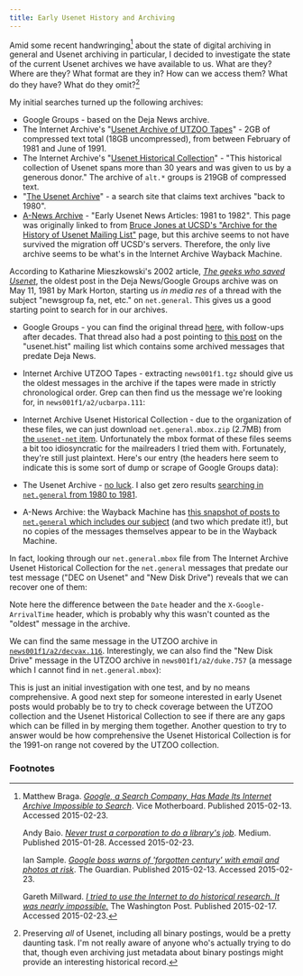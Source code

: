 ```yaml
---
title: Early Usenet History and Archiving
---
```


Amid some recent handwringing[^handwringing] about the state of digital archiving in general and Usenet archiving in particular, I decided to investigate the state of the current Usenet archives we have available to us. What are they? Where are they? What format are they in? How can we access them? What do they have? What do they omit?[^omissions]

My initial searches turned up the following archives:

* Google Groups - based on the Deja News archive.
* The Internet Archive's "[Usenet Archive of UTZOO Tapes](https://archive.org/details/utzoo-wiseman-usenet-archive)" - 2GB of compressed text total (18GB uncompressed), from between February of 1981 and June of 1991.
* The Internet Archive's "[Usenet Historical Collection](http://archive.org/details/usenethistorical)" - "This historical collection of Usenet spans more than 30 years and was given to us by a generous donor." The archive of `alt.*` groups is 219GB of compressed text.
* "[The Usenet Archive](http://www.theusenetarchive.com/)" - a search site that claims text archives "back to 1980".
* [A-News Archive](https://web.archive.org/web/20000303203929/http://communication.ucsd.edu/A-News/index.html) - "Early Usenet News Articles: 1981 to 1982". This page was originally linked to from [Bruce Jones at UCSD's "Archive for the History of Usenet Mailing List"](http://shikan.org/bjones/Usenet.Hist/index.html) page, but this archive seems to not have survived the migration off UCSD's servers. Therefore, the only live archive seems to be what's in the Internet Archive Wayback Machine.

According to Katharine Mieszkowski's 2002 article, [*The geeks who saved Usenet*](http://www.salon.com/2002/01/08/saving_usenet/), the oldest post in the Deja News/Google Groups archive was on May 11, 1981 by Mark Horton, starting us *in media res* of a thread with the subject "newsgroup fa, net, etc." on `net.general`. This gives us a good starting point to search for in our archives.

* Google Groups - you can find the original thread [here](https://groups.google.com/forum/#!search/%22newsgroup$20fa$2C$20net$2C$20etc.%22/net.general/yJn8WHlzc7U/lPyVdYqCXyAJ), with follow-ups after decades. That thread also had a post pointing to [this post](http://shikan.org/bjones/Usenet.Hist/Nethist/0061.html) on the "usenet.hist" mailing list which contains some archived messages that predate Deja News.
* Internet Archive UTZOO Tapes - extracting `news001f1.tgz` should give us the oldest messages in the archive if the tapes were made in strictly chronological order. Grep can then find us the message we're looking for, in `news001f1/a2/ucbarpa.111`:
  <script src="https://gist.github.com/ryanfb/0bfb66163755bbb067c4.js"></script>
* Internet Archive Usenet Historical Collection - due to the organization of these files, we can just download `net.general.mbox.zip` (2.7MB) from [the `usenet-net` item](https://archive.org/details/usenet-net). Unfortunately the mbox format of these files seems a bit too idiosyncratic for the mailreaders I tried them with. Fortunately, they're still just plaintext. Here's our entry (the headers here seem to indicate this is some sort of dump or scrape of Google Groups data):
  <script src="https://gist.github.com/ryanfb/b982cc39ddfd90c6390d.js"></script>
  
* The Usenet Archive - [no luck](http://www.theusenetarchive.com/index.php?searchmethod=&groupname=net+general&q=%22newsgroup+fa%22&x=0&y=0). I also get zero results [searching in `net.general` from 1980 to 1981](http://www.theusenetarchive.com/index.php?q=&x=0&y=0&groupname=net.general&fromdate=1980&todate=1981).
* A-News Archive: the Wayback Machine has [this snapshot of posts to `net.general` which includes our subject](https://web.archive.org/web/19980423224753/http://communication.ucsd.edu/A-News/NET.general/NET.general-index.html) (and two which predate it!), but no copies of the messages themselves appear to be in the Wayback Machine.

In fact, looking through our `net.general.mbox` file from The Internet Archive Usenet Historical Collection for the `net.general` messages that predate our test message ("DEC on Usenet" and "New Disk Drive") reveals that we can recover one of them:
<script src="https://gist.github.com/ryanfb/b3404ad22eb2dd4c3d05.js"></script>
Note here the difference between the `Date` header and the `X-Google-ArrivalTime` header, which is probably why this wasn't counted as the "oldest" message in the archive.

We can find the same message in the UTZOO archive in [`news001f1/a2/decvax.116`](https://gist.github.com/d65d687b8fb67e33b651). Interestingly, we can also find the "New Disk Drive" message in the UTZOO archive in `news001f1/a2/duke.757` (a message which I cannot find in `net.general.mbox`):
<script src="https://gist.github.com/ryanfb/1872dee787a31a7c24ad.js"></script>

This is just an initial investigation with one test, and by no means comprehensive. A good next step for someone interested in early Usenet posts would probably be to try to check coverage between the UTZOO collection and the Usenet Historical Collection to see if there are any gaps which can be filled in by merging them together. Another question to try to answer would be how comprehensive the Usenet Historical Collection is for the 1991-on range not covered by the UTZOO collection.

### Footnotes

[^handwringing]: Matthew Braga. [*Google, a Search Company, Has Made Its Internet Archive Impossible to Search*](http://motherboard.vice.com/read/google-a-search-company-has-made-its-internet-archive-impossible-to-search). Vice Motherboard. Published 2015-02-13. Accessed 2015-02-23.
    
    Andy Baio. [*Never trust a corporation to do a library's job*](https://medium.com/message/never-trust-a-corporation-to-do-a-librarys-job-f58db4673351). Medium. Published 2015-01-28. Accessed 2015-02-23.
    
    Ian Sample. [*Google boss warns of 'forgotten century' with email and photos at risk*](http://www.theguardian.com/technology/2015/feb/13/google-boss-warns-forgotten-century-email-photos-vint-cerf). The Guardian. Published 2015-02-13. Accessed 2015-02-23.
    
    Gareth Millward. [*I tried to use the Internet to do historical research. It was nearly impossible.*](http://www.washingtonpost.com/posteverything/wp/2015/02/17/i-tried-to-use-the-internet-to-do-historical-research-it-was-nearly-impossible/) The Washington Post. Published 2015-02-17. Accessed 2015-02-23.

[^omissions]: Preserving _all_ of Usenet, including all binary postings, would be a pretty daunting task. I'm not really aware of anyone who's actually trying to do that, though even archiving just metadata about binary postings might provide an interesting historical record.
